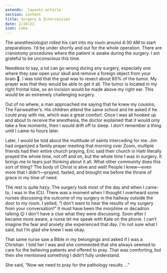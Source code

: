 ```yaml
---
extends: _layouts.article
section: content
title: Surgery & Intercession
date: 2/10/21
icon: cake
---
```


The anesthesiologist rolled his cart into my room around 4:30 AM to start preparations. I’d be under shortly and out for the whole operation. There are craniotomy procedures where the patient is awake during the surgery. I am grateful to be unconscious this time.

Needless to say, a lot can go wrong during any surgery, especially one where they saw open your skull and remove a foreign object from your brain 🤯. I was told that the goal was to resect about 80% of the tumor. My prayer was that they would be able to get it all. The tumor is located in my right frontal lobe, so an incision would be made above my right ear. This would be an extremely challenging surgery.

Out of no where, a man approached me saying that he knew my cousins, The Fairweather’s. His children attend the same school and he asked if he could pray with me, which was a great comfort. Once I was all hooked up and about to receive the anesthesia, the doctor explained that it would only take a few moments, then I would drift off to sleep. I don’t remember a thing until I came-to hours later.

Later, I would be told about the multitude of saints interceding for me. Jim had organized a family prayer meeting that morning over Zoom, multiple friends had their entire church praying, Eric said their church in Haiti literally prayed the whole time, not off and on, but the whole time I was in surgery. It brings me to tears just thinking about it all. What other community does this sort of thing? The body of Christ is alive and well! People I knew—even more that I didn’t—prayed, fasted, and brought me before the throne of grace in my time of need.

The rest is quite hazy. The surgery took most of the day and when I came-to, I was in the ICU. There was a moment when I thought I overheard some nurses discussing the outcome of my surgery in the hallway outside the door to my room. I yelled, “I don’t want to hear the results of my surgery from your conversation!” It must have been the morphine or decadron talking 😉 I don't have a clue what they were discussing. Soon after I became more aware, a nurse let me speak with Kate on the phone. I can’t imagine the fear and anxiety she experienced that day. I'm not sure what I said, but I’m glad she knew I was okay.

That same nurse saw a Bible in my belongings and asked if I was a Christian. I told her I was and she commented that she always seemed to care for the believing patients and offered to pray. That was comforting, but then she mentioned something I didn’t fully understand.

She said, “Now we need to pray for the pathology results …”

